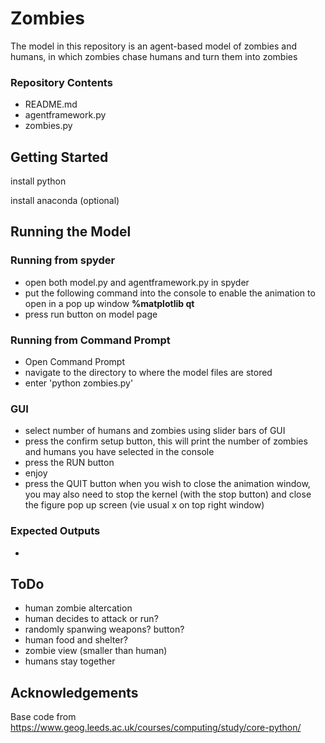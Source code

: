 # Zombies
The model in this repository is an agent-based model of zombies and humans, in which zombies chase humans and turn them into zombies

### Repository Contents
- README.md
- agentframework.py
- zombies.py

## Getting Started
install python

install anaconda (optional)

## Running the Model
### Running from spyder
- open both model.py and agentframework.py in spyder
- put the following command into the console to enable the animation to open in a pop up window __%matplotlib qt__
- press run button on model page

### Running from Command Prompt
 - Open Command Prompt
 - navigate to the directory to where the model files are stored
 - enter 'python zombies.py'
 
### GUI
- select number of humans and zombies using slider bars of GUI
- press the confirm setup button, this will print the number of zombies and humans you have selected in the console
- press the RUN button
- enjoy
- press the QUIT button when you wish to close the animation window, you may also need to stop the kernel (with the stop button) and close the figure pop up screen (vie usual x on top right window)

### Expected Outputs
- 


## ToDo
- human zombie altercation
- human decides to attack or run?
- randomly spanwing weapons? button?
- human food and shelter?
- zombie view (smaller than human)
- humans stay together

## Acknowledgements
Base code from 
https://www.geog.leeds.ac.uk/courses/computing/study/core-python/
